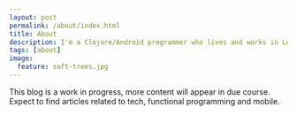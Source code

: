 ```yaml
---
layout: post
permalink: /about/index.html
title: About
description: I'm a Clojure/Android programmer who lives and works in London
tags: [about]
image:
  feature: soft-trees.jpg
---
```


This blog is a work in progress, more content will appear in due course. Expect to find articles related to tech, functional programming and mobile.
